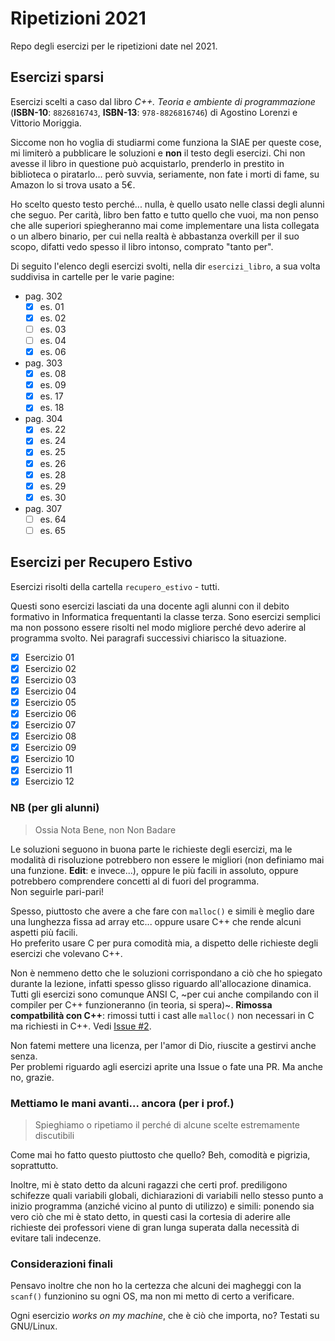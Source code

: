 # Ripetizioni 2021

Repo degli esercizi per le ripetizioni date nel 2021.

## Esercizi sparsi

Esercizi scelti a caso dal libro _C++. Teoria e ambiente di programmazione_ (**ISBN-10**: `8826816743`, **ISBN-13**: `978-8826816746`) di Agostino Lorenzi e Vittorio Moriggia.

Siccome non ho voglia di studiarmi come funziona la SIAE per queste cose, mi limiterò a pubblicare le soluzioni e **non** il testo degli esercizi. Chi non avesse il libro in questione può acquistarlo, prenderlo in prestito in biblioteca o piratarlo... però suvvia, seriamente, non fate i morti di fame, su Amazon lo si trova usato a 5€.

Ho scelto questo testo perché... nulla, è quello usato nelle classi degli alunni che seguo. Per carità, libro ben fatto e tutto quello che vuoi, ma non penso che alle superiori spiegheranno mai come implementare una lista collegata o un albero binario, per cui nella realtà è abbastanza overkill per il suo scopo, difatti vedo spesso il libro intonso, comprato "tanto per".

Di seguito l'elenco degli esercizi svolti, nella dir `esercizi_libro`, a sua volta suddivisa in cartelle per le varie pagine:

- pag. 302
  - [x] es. 01
  - [x] es. 02
  - [ ] es. 03
  - [ ] es. 04
  - [x] es. 06
- pag. 303
  - [x] es. 08
  - [x] es. 09
  - [x] es. 17
  - [x] es. 18
- pag. 304
  - [x] es. 22
  - [x] es. 24
  - [x] es. 25
  - [x] es. 26
  - [x] es. 28
  - [x] es. 29
  - [x] es. 30
- pag. 307
  - [ ] es. 64
  - [ ] es. 65

## Esercizi per Recupero Estivo

Esercizi risolti della cartella `recupero_estivo` - tutti.

Questi sono esercizi lasciati da una docente agli alunni con il debito formativo in Informatica frequentanti la classe terza. Sono esercizi semplici ma non possono essere risolti nel modo migliore perché devo aderire al programma svolto. Nei paragrafi successivi chiarisco la situazione.

- [x] Esercizio 01
- [x] Esercizio 02
- [x] Esercizio 03
- [x] Esercizio 04
- [x] Esercizio 05
- [x] Esercizio 06
- [x] Esercizio 07
- [x] Esercizio 08
- [x] Esercizio 09
- [x] Esercizio 10
- [x] Esercizio 11
- [x] Esercizio 12

### NB (per gli alunni)

> Ossia Nota Bene, non Non Badare

Le soluzioni seguono in buona parte le richieste degli esercizi, ma le modalità di risoluzione potrebbero non essere le migliori (non definiamo mai una funzione. **Edit**: e invece...), oppure le più facili in assoluto, oppure potrebbero comprendere concetti al di fuori del programma.  
Non seguirle pari-pari!  

Spesso, piuttosto che avere a che fare con `malloc()` e simili è meglio dare una lunghezza fissa ad array etc... oppure usare C++ che rende alcuni aspetti più facili.  
Ho preferito usare C per pura comodità mia, a dispetto delle richieste degli esercizi che volevano C++.  

Non è nemmeno detto che le soluzioni corrispondano a ciò che ho spiegato durante la lezione, infatti spesso glisso riguardo all'allocazione dinamica.  
Tutti gli esercizi sono comunque ANSI C, ~per cui anche compilando con il compiler per C++ funzioneranno (in teoria, si spera)~.
**Rimossa compatbilità con C++**: rimossi tutti i cast alle `malloc()` non necessari in C ma richiesti in C++. Vedi [Issue #2](https://github.com/andrea-berardi/ripetizioni2021/issues/2#issuecomment-905052323).

Non fatemi mettere una licenza, per l'amor di Dio, riuscite a gestirvi anche senza.  
Per problemi riguardo agli esercizi aprite una Issue o fate una PR. Ma anche no, grazie.

### Mettiamo le mani avanti... ancora (per i prof.)

> Spieghiamo o ripetiamo il perché di alcune scelte estremamente discutibili

Come mai ho fatto questo piuttosto che quello? Beh, comodità e pigrizia, soprattutto.

Inoltre, mi è stato detto da alcuni ragazzi che certi prof. prediligono schifezze quali variabili globali, dichiarazioni di variabili nello stesso punto a inizio programma (anziché vicino al punto di utilizzo) e simili: ponendo sia vero ciò che mi è stato detto, in questi casi la cortesia di aderire alle richieste dei professori viene di gran lunga superata dalla necessità di evitare tali indecenze.

### Considerazioni finali

Pensavo inoltre che non ho la certezza che alcuni dei magheggi con la `scanf()` funzionino su ogni OS, ma non mi metto di certo a verificare.

Ogni esercizio _works on my machine_, che è ciò che importa, no? Testati su GNU/Linux.
